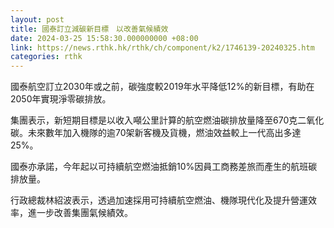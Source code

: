 ```yaml
---
layout: post
title: 國泰訂立減碳新目標　以改善氣候績效
date: 2024-03-25 15:58:30.000000000 +08:00
link: https://news.rthk.hk/rthk/ch/component/k2/1746139-20240325.htm
categories: rthk
---
```


國泰航空訂立2030年或之前，碳強度較2019年水平降低12%的新目標，有助在2050年實現淨零碳排放。

集團表示，新短期目標是以收入噸公里計算的航空燃油碳排放量降至670克二氧化碳。未來數年加入機隊的逾70架新客機及貨機，燃油效益較上一代高出多達25%。

國泰亦承諾，今年起以可持續航空燃油抵銷10%因員工商務差旅而產生的航班碳排放量。

行政總裁林紹波表示，透過加速採用可持續航空燃油、機隊現代化及提升營運效率，進一步改善集團氣候績效。
